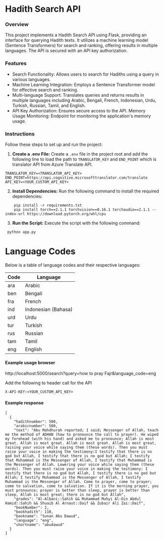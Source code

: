 # Hadith Search API

### Overview

This project implements a Hadith Search API using Flask, providing an interface for querying Hadith texts. It utilizes a machine learning model (Sentence Transformers) for search and ranking, offering results in multiple languages. The API is secured with an API key authorization.

### Features

<ul>
   <li>Search Functionality: Allows users to search for Hadiths using a query in various languages.</li>
   <li>Machine Learning Integration: Employs a Sentence Transformer model for effective search and ranking.</li>
   <li>Multi-language Support: Translates queries and returns results in multiple languages including Arabic, Bengali, French, Indonesian, Urdu, Turkish, Russian, Tamil, and English.</li>
   <li>API Key Authorization: Ensures secure access to the API.
   Memory Usage Monitoring: Endpoint for monitoring the application's memory usage.</li>
</ul>

### Instructions

Follow these steps to set up and run the project:

1. **Create a .env File:**
   Create a `.env` file in the project root and add the following line to load the path to `TRANSLATOR_KEY` and `END_POINT` which is translator API from Azure Translate API.

```
TRANSLATOR_KEY=<TRANSLATOR_API_KEY>
END_POINT=https://api.cognitive.microsofttranslator.com/translate
API_KEY=<YOUR_CUSTOM_API_KEY>

```

2. **Install Dependencies:**
   Run the following command to install the required dependencies:

```
    pip install -r requirements.txt
    pip install torch==2.1.1 torchvision==0.16.1 torchaudio==2.1.1 --index-url https://download.pytorch.org/whl/cpu

```

3. **Run the Script:**
   Execute the script with the following command:

```
 python app.py

```

# Language Codes

Below is a table of language codes and their respective languages:

| Code | Language            |
| ---- | ------------------- |
| ara  | Arabic              |
| ben  | Bengali             |
| fra  | French              |
| ind  | Indonesian (Bahasa) |
| urd  | Urdu                |
| tur  | Turkish             |
| rus  | Russian             |
| tam  | Tamil               |
| eng  | English             |

#### Example usage browser

http://localhost:5000/search?query=how to pray Fajr&language_code=eng

Add the following to header call for the API

```
X-API-KEY:<YOUR_CUSTOM_API_KEY>

```

#### Example response

```
[
  {
    "hadithnumber": 500,
    "arabicnumber": 500,
    "text": "Abu Mahdhurah reported; I said; Messenger of Allah, teach me the method of ADHAN (how to pronounce the call to prayer). He wiped my forehead (with his hand) and asked me to pronounce; Allah is most great. Allah is most great. Allah is most great. Allah is most great, raising your voice while saying them (these words). Then you must raise your voice in making the testimony:I testify that there is no god but Allah, I testify that there is no god but Allah; I testify that Muhammad is the Messenger of Allah, I testify that Muhammad is the Messenger of Allah. Lowering your voice while saying them (these words). Then you must raise your voice in making the testimony: I testify that there is no god but Allah, I testify there is no god but Allah; I testify Muhammad is the Messenger of Allah, I testify Muhammad is the Messenger of Allah. Come to prayer, come to prayer; come to salvation, come to salvation. If it is the morning prayer, you must pronounce; prayer is better than sleep, prayer is better than sleep, Allah is most great; there is no god but Allah",
    "grades": "Al-Albani::Sahih && Muhammad Muhyi Al-Din Abdul Hamid::Sahih && Shuaib Al Arnaut::Daif && Zubair Ali Zai::Daif",
    "bookNumber": 2,
    "bookhadith": 110,
    "bookname": "Sunan Abu Dawud",
    "language": "eng",
    "shortname": "abudawud"
  }
]
```
